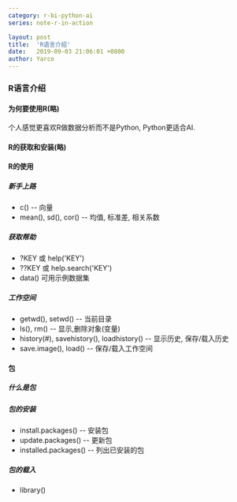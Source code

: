 ```yaml
---
category: r-bi-python-ai
series: note-r-in-action

layout: post 
title:  'R语言介绍'
date:   2019-09-03 21:06:01 +0800
author: Yarco
---
```


### R语言介绍

#### 为何要使用R(略)
个人感觉更喜欢R做数据分析而不是Python, Python更适合AI.

#### R的获取和安装(略)
#### R的使用
##### 新手上路
* c() -- 向量
* mean(), sd(), cor() -- 均值, 标准差, 相关系数
##### 获取帮助
* ?KEY 或 help('KEY')
* ??KEY 或 help.search('KEY')
* data() 可用示例数据集
##### 工作空间
* getwd(), setwd() -- 当前目录
* ls(), rm() -- 显示,删除对象(变量)
* history(#), savehistory(), loadhistory() -- 显示历史, 保存/载入历史
* save.image(), load() -- 保存/载入工作空间

#### 包
##### 什么是包
##### 包的安装
* install.packages() -- 安装包
* update.packages() -- 更新包
* installed.packages() -- 列出已安装的包
##### 包的载入
* library()




